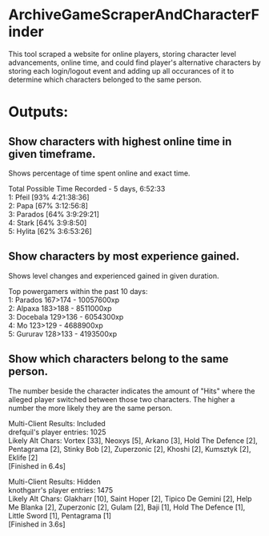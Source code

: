 # ArchiveGameScraperAndCharacterFinder
This tool scraped a website for online players, storing character level advancements, online time, and could find player's alternative characters by storing each login/logout event and adding up all occurances of it to determine which characters belonged to the same person.


# Outputs:  
## Show characters with highest online time in given timeframe.  
Shows percentage of time spent online and exact time.  
  
Total Possible Time Recorded - 5 days, 6:52:33  
1: Pfeil [93% 4:21:38:36]  
2: Papa [67% 3:12:56:8]  
3: Parados [64% 3:9:29:21]  
4: Stark [64% 3:9:8:50]  
5: Hylita [62% 3:6:53:26]  

## Show characters by most experience gained. 
Shows level changes and experienced gained in given duration.  
  
Top powergamers within the past 10 days:  
1: Parados 167>174 - 10057600xp  
2: Alpaxa 183>188 - 8511000xp  
3: Docebala 129>136 - 6054300xp  
4: Mo 123>129 - 4688900xp  
5: Gururav 128>133 - 4193500xp  

## Show which characters belong to the same person.  
The number beside the character indicates the amount of "Hits" where the alleged player switched between those two characters. The higher a number the more likely they are the same person.  
  
Multi-Client Results: Included   
drefquil's player entries: 1025  
Likely Alt Chars: Vortex [33], Neoxys [5], Arkano [3], Hold The Defence [2], Pentagrama [2], Stinky Bob [2], Zuperzonic [2], Khoshi [2], Kumsztyk [2], Eklife [2]  
[Finished in 6.4s]  
  
Multi-Client Results: Hidden   
knothgarr's player entries: 1475  
Likely Alt Chars: Glakharr [10], Saint Hoper [2], Tipico De Gemini [2], Help Me Blanka [2], Zuperzonic [2], Gulam [2], Baji [1], Hold The Defence [1], Little Sword [1], Pentagrama [1]  
[Finished in 3.6s]  
  
